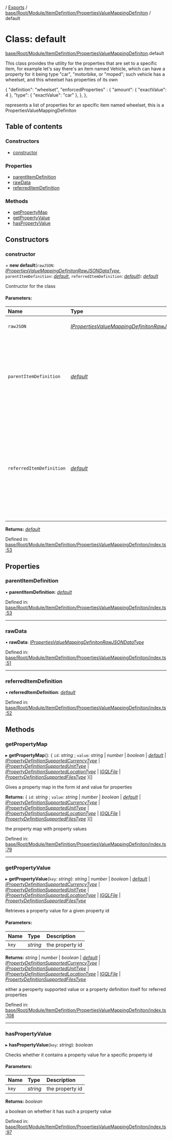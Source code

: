 [](../README.md) / [Exports](../modules.md) / [base/Root/Module/ItemDefinition/PropertiesValueMappingDefiniton](../modules/base_root_module_itemdefinition_propertiesvaluemappingdefiniton.md) / default

# Class: default

[base/Root/Module/ItemDefinition/PropertiesValueMappingDefiniton](../modules/base_root_module_itemdefinition_propertiesvaluemappingdefiniton.md).default

This class provides the utility for the properties that
are set to a specific item, for example let's say there's
an item named Vehicle, which can have a property for it
being type "car", "motorbike, or "moped"; such vehicle has
a wheelset, and this wheelset has properties of its own

{
  "definition": "wheelset",
  "enforcedProperties" : {
    "amount": {
      "exactValue": 4
    },
    "type": {
      "exactValue": "car"
    },
  },
},

represents a list of properties for an specific item named
wheelset, this is a PropertiesValueMappingDefiniton

## Table of contents

### Constructors

- [constructor](base_root_module_itemdefinition_propertiesvaluemappingdefiniton.default.md#constructor)

### Properties

- [parentItemDefinition](base_root_module_itemdefinition_propertiesvaluemappingdefiniton.default.md#parentitemdefinition)
- [rawData](base_root_module_itemdefinition_propertiesvaluemappingdefiniton.default.md#rawdata)
- [referredItemDefinition](base_root_module_itemdefinition_propertiesvaluemappingdefiniton.default.md#referreditemdefinition)

### Methods

- [getPropertyMap](base_root_module_itemdefinition_propertiesvaluemappingdefiniton.default.md#getpropertymap)
- [getPropertyValue](base_root_module_itemdefinition_propertiesvaluemappingdefiniton.default.md#getpropertyvalue)
- [hasPropertyValue](base_root_module_itemdefinition_propertiesvaluemappingdefiniton.default.md#haspropertyvalue)

## Constructors

### constructor

\+ **new default**(`rawJSON`: [*IPropertiesValueMappingDefinitonRawJSONDataType*](../interfaces/base_root_module_itemdefinition_propertiesvaluemappingdefiniton.ipropertiesvaluemappingdefinitonrawjsondatatype.md), `parentItemDefinition`: [*default*](base_root_module_itemdefinition.default.md), `referredItemDefinition`: [*default*](base_root_module_itemdefinition.default.md)): [*default*](base_root_module_itemdefinition_propertiesvaluemappingdefiniton.default.md)

Contructor for the class

#### Parameters:

Name | Type | Description |
:------ | :------ | :------ |
`rawJSON` | [*IPropertiesValueMappingDefinitonRawJSONDataType*](../interfaces/base_root_module_itemdefinition_propertiesvaluemappingdefiniton.ipropertiesvaluemappingdefinitonrawjsondatatype.md) | the raw data as JSON   |
`parentItemDefinition` | [*default*](base_root_module_itemdefinition.default.md) | the item definition that this node is located, its root; for the example above that would be the vehicle item definition   |
`referredItemDefinition` | [*default*](base_root_module_itemdefinition.default.md) | the item definition that these properties are attempted to be set against, for the example above that would be the wheelset item definition    |

**Returns:** [*default*](base_root_module_itemdefinition_propertiesvaluemappingdefiniton.default.md)

Defined in: [base/Root/Module/ItemDefinition/PropertiesValueMappingDefiniton/index.ts:53](https://github.com/onzag/itemize/blob/3efa2a4a/base/Root/Module/ItemDefinition/PropertiesValueMappingDefiniton/index.ts#L53)

## Properties

### parentItemDefinition

• **parentItemDefinition**: [*default*](base_root_module_itemdefinition.default.md)

Defined in: [base/Root/Module/ItemDefinition/PropertiesValueMappingDefiniton/index.ts:53](https://github.com/onzag/itemize/blob/3efa2a4a/base/Root/Module/ItemDefinition/PropertiesValueMappingDefiniton/index.ts#L53)

___

### rawData

• **rawData**: [*IPropertiesValueMappingDefinitonRawJSONDataType*](../interfaces/base_root_module_itemdefinition_propertiesvaluemappingdefiniton.ipropertiesvaluemappingdefinitonrawjsondatatype.md)

Defined in: [base/Root/Module/ItemDefinition/PropertiesValueMappingDefiniton/index.ts:51](https://github.com/onzag/itemize/blob/3efa2a4a/base/Root/Module/ItemDefinition/PropertiesValueMappingDefiniton/index.ts#L51)

___

### referredItemDefinition

• **referredItemDefinition**: [*default*](base_root_module_itemdefinition.default.md)

Defined in: [base/Root/Module/ItemDefinition/PropertiesValueMappingDefiniton/index.ts:52](https://github.com/onzag/itemize/blob/3efa2a4a/base/Root/Module/ItemDefinition/PropertiesValueMappingDefiniton/index.ts#L52)

## Methods

### getPropertyMap

▸ **getPropertyMap**(): { `id`: *string* ; `value`: *string* \| *number* \| *boolean* \| [*default*](base_root_module_itemdefinition_propertydefinition.default.md) \| [*IPropertyDefinitionSupportedCurrencyType*](../interfaces/base_root_module_itemdefinition_propertydefinition_types_currency.ipropertydefinitionsupportedcurrencytype.md) \| [*IPropertyDefinitionSupportedUnitType*](../interfaces/base_root_module_itemdefinition_propertydefinition_types_unit.ipropertydefinitionsupportedunittype.md) \| [*IPropertyDefinitionSupportedLocationType*](../interfaces/base_root_module_itemdefinition_propertydefinition_types_location.ipropertydefinitionsupportedlocationtype.md) \| [*IGQLFile*](../interfaces/gql_querier.igqlfile.md) \| [*PropertyDefinitionSupportedFilesType*](../modules/base_root_module_itemdefinition_propertydefinition_types_files.md#propertydefinitionsupportedfilestype)  }[]

Gives a property map in the form id and value for properties

**Returns:** { `id`: *string* ; `value`: *string* \| *number* \| *boolean* \| [*default*](base_root_module_itemdefinition_propertydefinition.default.md) \| [*IPropertyDefinitionSupportedCurrencyType*](../interfaces/base_root_module_itemdefinition_propertydefinition_types_currency.ipropertydefinitionsupportedcurrencytype.md) \| [*IPropertyDefinitionSupportedUnitType*](../interfaces/base_root_module_itemdefinition_propertydefinition_types_unit.ipropertydefinitionsupportedunittype.md) \| [*IPropertyDefinitionSupportedLocationType*](../interfaces/base_root_module_itemdefinition_propertydefinition_types_location.ipropertydefinitionsupportedlocationtype.md) \| [*IGQLFile*](../interfaces/gql_querier.igqlfile.md) \| [*PropertyDefinitionSupportedFilesType*](../modules/base_root_module_itemdefinition_propertydefinition_types_files.md#propertydefinitionsupportedfilestype)  }[]

the property map with property values

Defined in: [base/Root/Module/ItemDefinition/PropertiesValueMappingDefiniton/index.ts:79](https://github.com/onzag/itemize/blob/3efa2a4a/base/Root/Module/ItemDefinition/PropertiesValueMappingDefiniton/index.ts#L79)

___

### getPropertyValue

▸ **getPropertyValue**(`key`: *string*): *string* \| *number* \| *boolean* \| [*default*](base_root_module_itemdefinition_propertydefinition.default.md) \| [*IPropertyDefinitionSupportedCurrencyType*](../interfaces/base_root_module_itemdefinition_propertydefinition_types_currency.ipropertydefinitionsupportedcurrencytype.md) \| [*IPropertyDefinitionSupportedUnitType*](../interfaces/base_root_module_itemdefinition_propertydefinition_types_unit.ipropertydefinitionsupportedunittype.md) \| [*IPropertyDefinitionSupportedLocationType*](../interfaces/base_root_module_itemdefinition_propertydefinition_types_location.ipropertydefinitionsupportedlocationtype.md) \| [*IGQLFile*](../interfaces/gql_querier.igqlfile.md) \| [*PropertyDefinitionSupportedFilesType*](../modules/base_root_module_itemdefinition_propertydefinition_types_files.md#propertydefinitionsupportedfilestype)

Retrieves a property value for a given property id

#### Parameters:

Name | Type | Description |
:------ | :------ | :------ |
`key` | *string* | the property id   |

**Returns:** *string* \| *number* \| *boolean* \| [*default*](base_root_module_itemdefinition_propertydefinition.default.md) \| [*IPropertyDefinitionSupportedCurrencyType*](../interfaces/base_root_module_itemdefinition_propertydefinition_types_currency.ipropertydefinitionsupportedcurrencytype.md) \| [*IPropertyDefinitionSupportedUnitType*](../interfaces/base_root_module_itemdefinition_propertydefinition_types_unit.ipropertydefinitionsupportedunittype.md) \| [*IPropertyDefinitionSupportedLocationType*](../interfaces/base_root_module_itemdefinition_propertydefinition_types_location.ipropertydefinitionsupportedlocationtype.md) \| [*IGQLFile*](../interfaces/gql_querier.igqlfile.md) \| [*PropertyDefinitionSupportedFilesType*](../modules/base_root_module_itemdefinition_propertydefinition_types_files.md#propertydefinitionsupportedfilestype)

either a peroperty supported value or a property
definition itself for referred properties

Defined in: [base/Root/Module/ItemDefinition/PropertiesValueMappingDefiniton/index.ts:108](https://github.com/onzag/itemize/blob/3efa2a4a/base/Root/Module/ItemDefinition/PropertiesValueMappingDefiniton/index.ts#L108)

___

### hasPropertyValue

▸ **hasPropertyValue**(`key`: *string*): *boolean*

Checks whether it contains a property value for a
specific property id

#### Parameters:

Name | Type | Description |
:------ | :------ | :------ |
`key` | *string* | the property id   |

**Returns:** *boolean*

a boolean on whether it has such a property value

Defined in: [base/Root/Module/ItemDefinition/PropertiesValueMappingDefiniton/index.ts:97](https://github.com/onzag/itemize/blob/3efa2a4a/base/Root/Module/ItemDefinition/PropertiesValueMappingDefiniton/index.ts#L97)
